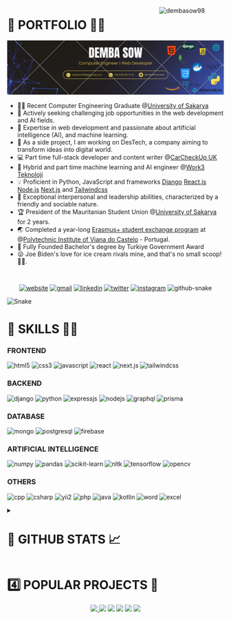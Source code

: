 <p>
  <img  width ="150" align="right" src="https://komarev.com/ghpvc/?username=dembasow98&label=Profile%20views&color=0e75b6&style=flat" alt="dembasow98">
</p> 
<div align="left">
  <h1> 🥇 PORTFOLIO 👨‍💻</h1>
</div>
<div>
  <a href="https://dembashow.tech/">
    <img src="./images/DEMBA SOW.png" alt="Demba sow | Full stack web developer"/>
  </a>
</div>

<!-- <h1 align="center"> 🥇 PORTFOLIO 👨‍💻</h1> -->

- 👨‍💻 Recent Computer Engineering Graduate @<a href="https://sakarya.edu.tr">University of Sakarya</a>
- 💼 Actively seeking challenging job opportunities in the web development and AI fields.
- 🧠 Expertise in web development and passionate about artificial intelligence (AI), and machine learning.
- 🎯 As a side project, I am working on DesTech, a company aiming to transform ideas into digital world.
- 💻 Part time full-stack developer and content writer @<a href="https://carcheckup.co.uk/">CarCheckUp UK</a>
- 🤖 Hybrid and part time machine learning and AI engineer @<a href="https://rework3.com/">Work3 Teknoloji</a>
- 💡 Proficient in Python, JavaScript and frameworks <a href="https://www.djangoproject.com/">Django</a> <a href="https://react.dev/">React.js</a> <a href="https://nodejs.org/en">Node.js</a> <a href="https://nextjs.org/">Next.js</a> and <a href="https://tailwindcss.com/">Tailwindcss</a>
- 🤗 Exceptional interpersonal and leadership abilities, characterized by a friendly and sociable nature.
- 🏆 President of the Mauritanian Student Union @<a href="https://sakarya.edu.tr">University of Sakarya</a> for 2 years.
- 🌏 Completed a year-long <a href="https://erasmus-plus.ec.europa.eu/">Erasmus+ student exchange program</a> at @<a href="https://www.ipvc.pt/en/">Polytechnic Institute of Viana do Castelo</a> - Portugal.
- 🏅 Fully Founded Bachelor's degree by Turkiye Government Award
- 😜 Joe Biden's love for ice cream rivals mine, and that's no small scoop!🍦😉.
<p>&nbsp;</p>

<p align="center">
<a href="https://dembashow.tech/"><img src='https://img.shields.io/badge/MY%20PORTFOLIO-8A2BE2?style=for-the-badge&logo=website&logoColor=green' alt='website'></a>
<a href="mailto:dastech1998@gmail.com"><img src='https://img.shields.io/badge/Gmail-D14836?style=for-the-badge&logo=gmail&logoColor=white' alt='gmail'></a>
<a href="https://www.linkedin.com/in/dembasowfr/"><img src='https://img.shields.io/badge/linkedin-%230077B5.svg?style=for-the-badge&logo=linkedin&logoColor=white' alt='linkedin'></a>
<a href="https://twitter.com/dembasowfr/"><img src='https://img.shields.io/badge/twitter-%231DA1F2.svg?style=for-the-badge&logo=twitter&logoColor=white' alt='twitter'></a>
<a href="https://www.instagram.com/dembasowofficial/"><img src='https://img.shields.io/badge/instagram-%23E4405F.svg?style=for-the-badge&logo=instagram&logoColor=white' alt='instagram'></a>


<picture>
  <source media="(prefers-color-scheme: dark)" srcset="github-snake-dark.svg" />
  <source media="(prefers-color-scheme: light)" srcset="github-snake.svg" />
  <img alt="github-snake" src="github-snake.svg" />
</picture>

![Snake](https://raw.githubusercontent.com/dembasow98/dembasow98/983af7981b7422e64c764ad513e348cc4c1f665b/github-contribution-grid-snake.svg)

<div align="left">
  <h1>🥈 SKILLS 👨‍💻</h1>
</div>


### FRONTEND
<p align="left">
  <img src="https://img.shields.io/badge/html5-%23E34F26.svg?style=for-the-badge&logo=html5&logoColor=white" alt="html5"/> 
  <img src="https://img.shields.io/badge/css3-%231572B6.svg?style=for-the-badge&logo=css3&logoColor=white" alt="css3"/> 
  <img src="https://img.shields.io/badge/javascript-%23323330.svg?style=for-the-badge&logo=javascript&logoColor=%23F7DF1E" alt="javascript"/> 
  <img src="https://img.shields.io/badge/react-%2320232a.svg?style=for-the-badge&logo=react&logoColor=%2361DAFB" alt="react"/> 
  <img src="https://img.shields.io/badge/next.js-%23000000.svg?style=for-the-badge&logo=next.js&logoColor=white" alt="next.js"/> 
  <img src="https://img.shields.io/badge/tailwindcss-%231572B6.svg?style=for-the-badge&logo=tailwind-css&logoColor=white" alt="tailwindcss"/>
</p>

### BACKEND
<p align="left">
  <img src="https://img.shields.io/badge/django-%23092E20.svg?style=for-the-badge&logo=django&logoColor=white" alt="django"/>
  <img src="https://img.shields.io/badge/python-%2314354C.svg?style=for-the-badge&logo=python&logoColor=white" alt="python"/> 
  <img src="https://img.shields.io/badge/express.js-%23404d59.svg?style=for-the-badge&logo=express&logoColor=%2361DAFB" alt="expressjs"/> 
  <img src="https://img.shields.io/badge/node.js-%2343853D.svg?style=for-the-badge&logo=node.js&logoColor=white" alt="nodejs"/> 
  <img src="https://img.shields.io/badge/graphql-%23E10098.svg?style=for-the-badge&logo=graphql&logoColor=white" alt="graphql"/> 
  <img src="https://img.shields.io/badge/prisma-%230E1E24.svg?style=for-the-badge&logo=prisma&logoColor=white" alt="prisma"/>
</p>

### DATABASE
<p align="left">
  <img src="https://img.shields.io/badge/mongodb-%234ea94b.svg?style=for-the-badge&logo=mongodb&logoColor=white" alt="mongo" />
  <img src="https://img.shields.io/badge/postgresql-%23316192.svg?style=for-the-badge&logo=postgresql&logoColor=white" alt="postgresql" />
  <img src="https://img.shields.io/badge/firebase-%23039BE5.svg?style=for-the-badge&logo=firebase" alt="firebase" />
</p>

### ARTIFICIAL INTELLIGENCE
<p align="left">
  <img src="https://img.shields.io/badge/numpy-%23013243.svg?style=for-the-badge&logo=numpy&logoColor=white" alt="numpy"/>
  <img src="https://img.shields.io/badge/pandas-%23150458.svg?style=for-the-badge&logo=pandas&logoColor=white" alt="pandas"/>
  <img src="https://img.shields.io/badge/scikit--learn-%23F7931E.svg?style=for-the-badge&logo=scikit-learn&logoColor=white" alt="scikit-learn"/>
  <img src="https://img.shields.io/badge/nltk-%23339667.svg?style=for-the-badge&logo=nltk&logoColor=white" alt="nltk"/>
  <img src="https://img.shields.io/badge/tensorflow-%23FF6F00.svg?style=for-the-badge&logo=tensorflow&logoColor=white" alt="tensorflow"/>
  <img src="https://img.shields.io/badge/opencv-%23white.svg?style=for-the-badge&logo=opencv&logoColor=white" alt="opencv" />
</p>


### OTHERS
<p align="left">
<img src="https://img.shields.io/badge/c++-%2300599C.svg?style=for-the-badge&logo=c%2B%2B&logoColor=white" alt="cpp"/>
<img src="https://img.shields.io/badge/c%23-%23239120.svg?style=for-the-badge&logo=c-sharp&logoColor=white" alt="csharp"/>
<img src="https://img.shields.io/badge/yii2-%23072b3e.svg?style=for-the-badge&logo=yii&logoColor=white" alt="yii2"/>
<img src="https://img.shields.io/badge/php-%23777BB4.svg?style=for-the-badge&logo=php&logoColor=white" alt="php"/>
<img src="https://img.shields.io/badge/java-%23ED8B00.svg?style=for-the-badge&logo=java&logoColor=white" alt="java"/>
<img src="https://img.shields.io/badge/kotlin-%230095D5.svg?style=for-the-badge&logo=kotlin&logoColor=white" alt="kotlin"/>
<img src="https://img.shields.io/badge/microsoft%20word-%23156817.svg?style=for-the-badge&logo=microsoft%20word&logoColor=white" alt="word"/>
<img src="https://img.shields.io/badge/microsoft%20excel-%23217346.svg?style=for-the-badge&logo=microsoft%20excel&logoColor=white" alt="excel"/>
</p>




<details>
<summary><h1>🥉 GITHUB STATS 📈</h1></summary>

<a href="https://github.com/dembasow98">
  <img height="160px" src="https://github-readme-stats.vercel.app/api?username=dembasow98&theme=tokyonight&count_private=true&include_all_commits=true&show_icons=true&hide_border=true&border_radius=15&line_height=24" />
</a>

<a href="https://github.com/dembasow98/">
  <img height="160px" src="https://github-readme-stats.vercel.app/api/top-langs/?username=dembasow98&theme=tokyonight&langs_count=6&layout=compact&hide_border=true&border_radius=15&line_height=24&card_width=380&" />
</a>
  

  
<p align="center">
<a href="https://github.com/dembasow98/">
  <img src="http://github-readme-streak-stats.herokuapp.com?user=dembasow98&theme=tokyonight&date_format=M%20j%5B%2C%20Y%5D" alt='stats' />
</a>

<picture>
  <source
    srcset="https://github-readme-stats.vercel.app/api?username=dembasow98&show_icons=true&theme=dark"
    media="(prefers-color-scheme: dark)"
  />
  <source
    srcset="https://github-readme-stats.vercel.app/api?username=dembasow98&show_icons=true"
    media="(prefers-color-scheme: light), (prefers-color-scheme: no-preference)"
  />
  <img src="https://github-readme-stats.vercel.app/api?username=dembasow98&show_icons=true" />
</picture>

<p>&nbsp;</p>
</details>

<!-- PROJECTS -->
<div align="left">
  <h1>4️⃣ POPULAR PROJECTS 🚀</h1>
</div>

<p align="center">
  <a href="https://github.com/dembasow98/Pinteress-Clone">
  <img src="https://github-readme-stats.vercel.app/api/pin/?username=dembasow98&repo=Pinteress-Clone&theme=tokyonight&hide_border=true&border_radius=15&&line_height=24" />
  </a>

  <a href="https://github.com/dembasow98/movies-recommendation-system">
  <img src="https://github-readme-stats.vercel.app/api/pin/?username=dembasow98&repo=movies-recommendation-system&theme=tokyonight&hide_border=true&border_radius=15&&line_height=24" /></a>

  <a href="https://github.com/dembasow98/chatGPT-clone-API">
  <img src="https://github-readme-stats.vercel.app/api/pin/?username=dembasow98&repo=chatGPT-clone-API&theme=tokyonight&hide_border=true&border_radius=15&&line_height=24" /></a>


  <a href="https://github.com/dembasow98/Google-Clone">
  <img src="https://github-readme-stats.vercel.app/api/pin/?username=dembasow98&repo=Google-Clone&theme=tokyonight&hide_border=true&border_radius=15&&line_height=24" /></a>

  <a href="https://github.com/dembasow98/simple-getstream-chat-app-2">
  <img src="https://github-readme-stats.vercel.app/api/pin/?username=dembasow98&repo=simple-getstream-chat-app-2&theme=tokyonight&hide_border=true&border_radius=15&&line_height=24" /></a>

  <a href="https://github.com/dembasow98/eight-python-projects">
  <img src="https://github-readme-stats.vercel.app/api/pin/?username=dembasow98&theme=tokyonight&repo=eight-python-projects&hide_border=true&border_radius=15&&line_height=24" /></a>
  
